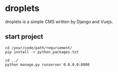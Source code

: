 # droplets
droplets is a simple CMS written by Django and Vuejs.


## start project

```
cd /your/code/path/requriement/
pip install -r python_packages.txt

cd ../
python manage.py runserver 0.0.0.0:8080
```
